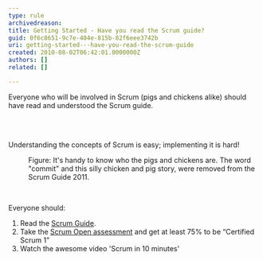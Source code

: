 ```yaml
---
type: rule
archivedreason: 
title: Getting Started - Have you read the Scrum guide?
guid: 0f6c8651-9c7e-404e-815b-82f6eee3742b
uri: getting-started---have-you-read-the-scrum-guide
created: 2010-08-02T06:42:01.0000000Z
authors: []
related: []

---
```



​Everyone who will be involved in Scrum (pigs and chickens alike) should have read and understood the Scrum guide. 
<br><excerpt class='endintro'></excerpt><br>
<p>&#160;</p><div>Understanding the concepts of Scrum is easy; implementing it is hard!</div><dl><dt>
      <img src="/Management/RulesToBetterScrumUsingTFS/PublishingImages/ScrumChickenPig.jpg" class="ms-rteCustom-ImageArea" alt="" /> 
   </dt><dd class="ms-rteCustom-FigureNormal">Figure&#58;&#160;It's handy&#160;to know who the pigs and chickens are. The word &quot;commit&quot; and this silly chicken and pig story,&#160;were removed from the Scrum Guide 2011.</dd></dl><p>&#160;</p><p>Everyone should&#58;</p><ol><li>Read the 
      <a shape="rect" href="https&#58;//www.scrum.org/Scrum-Guide">Scrum Guide</a>. </li><li>Take the 
      <a shape="rect" href="http&#58;//www.scrum.org/scrumopen/">Scrum Open assessment</a> and get at least 75% to be “Certified Scrum 1” </li><li>Watch the awesome video 'Scrum in 10 minutes'&#160;&#160; 
      <br>
      <div class="ms-rtestate-read ms-rte-wpbox"><div id="div_994ec1d3-e3e7-4876-8827-208917e91b07" class="ms-rtestate-notify  ms-rtestate-read 994ec1d3-e3e7-4876-8827-208917e91b07"></div><div id="vid_994ec1d3-e3e7-4876-8827-208917e91b07" style="display&#58;none;"></div></div></li></ol>


